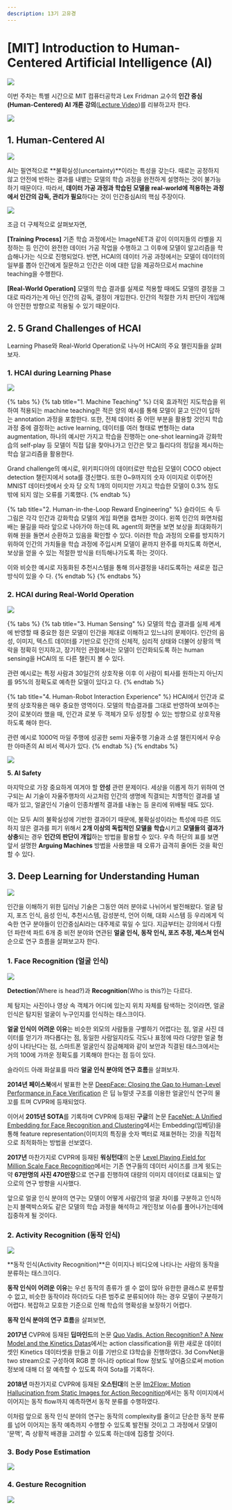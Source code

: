 ```yaml
---
description: 13기 고유경
---
```


# \[MIT\] Introduction to Human-Centered Artificial Intelligence \(AI\)

#### 

![](.gitbook/assets/1%20%281%29.png)

이번 주차는 특별 시간으로 MIT 컴퓨터공학과 Lex Fridman 교수의 **인간 중심\(Human-Centered\) AI 개론 강의**\([Lecture Video](https://www.youtube.com/watch?v=bmjamLZ3v8A)\)를 리뷰하고자 한다.

![](.gitbook/assets/2%20%281%29.png)

## 1. Human-Centered AI

![](.gitbook/assets/6%20%281%29.png)

AI는 필연적으로 **불확실성\(uncertainty\)**이라는 특성을 갖는다. 때로는 공정하지 않고 안전에 반하는 결과를 내뱉는 모델의 학습 과정을 완전하게 설명하는 것이 불가능하기 때문이다. 따라서, **데이터 가공 과정과 학습된 모델을 real-world에 적용하는 과정에서 인간의 감독, 관리가 필요**하다는 것이 인간중심AI의 핵심 주장이다. 

![](.gitbook/assets/7%20%281%29.png)

조금 더 구체적으로 살펴보자면, 

**\[Training Process\]** 기존 학습 과정에서는 ImageNET과 같이 이미지들의 라벨을 지정하는 등 인간이 완전한 데이터 가공 작업을 수행하고 그 이후에 모델이 알고리즘을 학습해나가는 식으로 진행되었다. 반면,  HCAI의 데이터 가공 과정에서는 모델이 데이터의 일부를 뽑아 인간에게 질문하고 인간은 이에 대한 답을 제공하므로서 machine teaching을 수행한다. 

**\[Real-World Operation\]** 모델의 학습 결과를 실제로 적용할 때에도 모델의 결정을 그대로 따라가는게 아닌 인간의 감독, 결정이 개입한다. 인간의 적절한 가치 판단이 개입해야 안전한 방향으로 적용될 수 있기 때문이다.

## 2. 5 Grand Challenges of HCAI

Learning Phase와 Real-World Operation로 나누어 HCAI의 주요 챌린지들을 살펴보자.

### 1. HCAI during Learning Phase

![](.gitbook/assets/9%20%281%29.png)

{% tabs %}
{% tab title="1. Machine Teaching" %}
더욱 효과적인 지도학습을 위하여 적용되는 machine teaching은 적은 양의 예시를 통해 모델이 묻고 인간이 답하는 annotation 과정을 포함한다. 또한, 전체 데이터 중 어떤 부분을 활용할 것인지 학습 과정 중에 결정하는 active learning, 데이터를 여러 형태로 변형하는 data augmentation, 하나의 예시만 가지고 학습을 진행하는 one-shot learning과 강화학습의 self-play 등 모델이 직접 답을 찾아나가고 인간은 맞고 틀리다의 정답을 제시하는 학습 알고리즘을 활용한다.

Grand challenge의 예시로, 위키피디아의 데이터로만 학습된 모델이 COCO object detection 챌린지에서 sota를 갱신했다. 또한 0~9까지의 숫자 이미지로 이루어진 MNIST 데이터셋에서 숫자 당 오직 1개의 이미지만 가지고 학습한 모델이 0.3% 정도 밖에 되지 않는 오류를 기록했다.
{% endtab %}

{% tab title="2. Human-in-the-Loop Reward Engineering" %}
슬라이드 속 두 그림은 각각 인간과 강화학습 모델의 게임 화면을 캡쳐한 것이다. 왼쪽 인간의 화면처럼 배는 물길을 따라 앞으로 나아가야 하는데 RL agent의 화면을 보면 보상을 최대화하기 위해 원을 돌면서 순환하고 있음을 확인할 수 있다. 이러한 학습 과정의 오류를 방지하기 위하여 인간의 가치들을 학습 과정에 주입시켜 모델이 끝까지 완주를 마치도록 하면서, 보상을 얻을 수 있는 적절한 방식을 터득해나가도록 하는 것이다.

이와 비슷한 예시로 자동화된 추천시스템을 통해 의사결정을 내리도록하는 새로운 접근 방식이 있을 수 다.
{% endtab %}
{% endtabs %}

### 2. HCAI during Real-World Operation

![](.gitbook/assets/10%20%281%29.png)

{% tabs %}
{% tab title="3. Human Sensing" %}
모델의 학습 결과를 실제 세계에 반영할 때 중요한 점은 모델이 인간을 제대로 이해하고 있느냐의 문제이다. 인간의 음성, 이미지, 텍스트 데이터를 기반으로 인간의 신체적, 심리적 상태와 더불어 상황의 맥락을 정확히 인지하고, 장기적인 관점에서는 모델이 인간화되도록 하는 human sensing을 HCAI의 또 다른 챌린지 볼 수 있다.

관련 예시로는 특정 사람과 30일간의 상호작용 이후 이 사람이 퇴사를 원하는지 아닌지를 95%의 정확도로 예측한 모델이 있다고 다.
{% endtab %}

{% tab title="4. Human-Robot Interaction Experience" %}
HCAI에서 인간과 로봇의 상호작용은 매우 중요한 영역이다. 모델의 학습결과를 그대로 반영하여 보여주는 것이 로봇이라 했을 때, 인간과 로봇 두 객체가 모두 성장할 수 있는 방향으로 상호작용하도록 해야 한다.

관련 예시로 1000억 마일 주행에 성공한 semi 자율주행 기술과 소셜 챌린지에서 우승한 아마존의 AI 비서 렉사가 있다.
{% endtab %}
{% endtabs %}

![](.gitbook/assets/11%20%281%29.png)

**5. AI Safety**

마지막으로 가장 중요하게 여겨야 할 **안성** 관련 문제이다.  세상을 이롭게 하기 위하여 연구되는 AI 기술이 자율주행차의 사고처럼 인간의 생명에 직결되는 치명적인 결과를 낼 때가 있고, 얼굴인식 기술이 인종차별적 결과를 내놓는 등 윤리에 위배될 때도 있다.

이는 모두 AI의 불확실성에 기반한 결과이기 때문에, 불확실성이라는 특성에 따른 의도하지 않은 결과를 피기 위해서 **2개 이상의 독립적인 모델을 학습**시키고 **모델들의 결과가 상충**되는 경우 **인간의 판단이 개입**하는 방법을 활용할 수 있다. 우측 하단의 표를 보면 앞서 설명한 **Arguing Machines** 방법을 사용했을 때 오류가 급격히 줄어든 것을 확인할 수 있다.



## 3. Deep Learning for Understanding Human

![](.gitbook/assets/13%20%281%29.png)

인간을 이해하기 위한 딥러닝 기술은 그동안 여러 분야로 나뉘어서 발전해왔다. 얼굴 탐지, 포즈 인식, 음성 인식, 추천시스템, 감성분석, 언어 이해, 대화 시스템 등 우리에게 익숙한 연구 분야들이 인간중심AI라는 대주제로 묶일 수 있다. 지금부터는 강의에서 다뤘던 파란색 파트 6개 중 비전 분야와 연관된 **얼굴 인식, 동작 인식, 포즈 추정, 제스쳐 인식** 순으로 연구 흐름을 살펴보고자 한다.



### 1. Face Recognition \(얼굴 인식\)

![](.gitbook/assets/14%20%281%29.png)

**Detection**\(Where is head?\)과 **Recognition**\(Who is this?\)는 다르다. 

체 탐지는 사진이나 영상 속 객체가 어디에 있는지 위치 자체를 탐색하는 것이라면, 얼굴 인식은 탐지된 얼굴이 누구인지를 인식하는 태스크이다.

**얼굴 인식이 어려운 이유**는 비슷한 외모의 사람들을 구별하기 어렵다는 점, 얼굴 사진 데이터를 얻기가 까다롭다는 점, 동일한 사람일지라도 각도나 표정에 따라 다양한 얼굴 형상이 나타난다는 점, 스마트폰 얼굴인식 잠금해제와 같이 보안과 직결된 태스크에서는 거의 100에 가까운 정확도를 기록해야 한다는 점 등이 있다.

슬라이드 아래 화살표를 따라 **얼굴 인식 분야의 연구 흐름**을 살펴보자.

**2014년 페이스북**에서 발표한 논문 [DeepFace: Closing the Gap to Human-Level Performance in Face Verification](https://www.cs.toronto.edu/~ranzato/publications/taigman_cvpr14.pdf) 은 딥 뉴럴넷 구조를 이용한 얼굴인식 연구의 물꼬를 트며 CVPR에 등재되었다.

이어서 **2015년 SOTA**를 기록하며 CVPR에 등재된 **구글**의 논문  [FaceNet: A Unified Embedding for Face Recognition and Clustering](https://arxiv.org/pdf/1503.03832.pdf)에서는 Embedding\(임베딩\)을 통해 feature representation\(이미지의 특징을 숫자 벡터로 재표현하는 것\)을 직접적으로 최적화하는 방법을 선보였다.

**2017년** 마찬가지로 CVPR에 등재된 **워싱턴대**의 논문 [Level Playing Field for Million Scale Face Recognition](https://openaccess.thecvf.com/content_cvpr_2017/papers/Nech_Level_Playing_Field_CVPR_2017_paper.pdf)에서는 기존 연구들의 데이터 사이즈를 크게 윗도는 약 **67만명의 사진 470만장**으로 연구를 진행하여 대량의 이미지 데이터로 대표되는 앞으로의 연구 방향을 시사했다.

앞으로 얼굴 인식 분야의 연구는 모델이 어떻게 사람간의 얼굴 차이를 구분하고 인식하는지 블랙박스와도 같은 모델의 학습 과정을 해석하고 개인정보 이슈를 풀어나가는데에 집중하게 될 것이다.

 



### 2. Activity Recognition \(동작 인식\)

![](.gitbook/assets/15%20%281%29.png)

**동작 인식\(Activity Recognition\)**은 이미지나 비디오에 나타나는 사람의 동작을 분류하는 태스크이다.

**동작 인식이 어려운 이유**는 우선 동작의 종류가 셀 수 없이 많아 유한한 클래스로 분류할 수 없고, 비슷한 동작이라 하더라도 다른 범주로 분류되어야 하는 경우 모델이 구분하기 어렵다. 복잡하고 모호한 기준으로 인해 학습의 명확성을 보장하기 어렵다.

**동작 인식 분야의 연구 흐름**을 살펴보면,

**2017년** CVPR에 등재된 **딥마인드**의 논문 [Quo Vadis, Action Recognition? A New Model and the Kinetics Datas](https://arxiv.org/pdf/1705.07750.pdf)에서는 action classification을 위한 새로운 데이터셋인 Kinetics 데이터셋을 만들고 이를 기반으로 I3학습을 진행하였다. 3d ConvNet을 two stream으로 구성하여 RGB 뿐 아니라 optical flow 정보도 넣어줌으로써 motion 정보에 대해 더 잘 예측할 수 있도록 하여 Sota를 기록하다.

**2018년** 마찬가지로 CVPR에 등재된 **오스틴대**의 논문 [Im2Flow: Motion Hallucination from Static Images for Action Recognition](https://www.groundai.com/project/im2flow-motion-hallucination-from-static-images-for-action-recognition/1)에서는 동작 이미지에서 이어지는 동작 flow까지 예측하면서 동작 분류를 수행하였다.

이처럼 앞으로 동작 인식 분야의 연구는 동작의 complexity를 줄이고 단순한 동작 분류를 넘어 이어지는 동작 예측까지 수행할 수 있도록 발전될 것이고 그 과정에서 모델이 '문맥', 즉 상황적 배경을 고려할 수 있도록 하는데에 집중할 것이다.







### 3. Body Pose Estimation

![](.gitbook/assets/16%20%281%29.png)

### 4. Gesture Recognition

![](.gitbook/assets/17.png)

